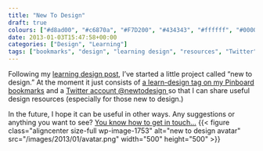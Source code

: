 ```yaml
---
title: "New To Design"
draft: true
colours: ["#d8ad00", "#c6870a", "#F7D200", "#434343", "#ffffff", "#000000", "#FFEA00"]
date: 2013-01-03T15:47:58+00:00
categories: ["Design", "Learning"]
tags: ["bookmarks", "design", "learning design", "resources", "Twitter"]
---
```


Following my [learning design post](/learning-design/ "Learning Design"), I’ve started a little project called “new to design.” At the moment it just consists of [a learn-design tag on my Pinboard bookmarks](https://pinboard.in/u:laurakalbag/t:learn-design/) and a [Twitter account @newtodesign ](http://twitter.com/newtodesign)so that I can share useful design resources (especially for those new to design.)

In the future, I hope it can be useful in other ways. Any suggestions or anything you want to see? [You know how to get in touch…](/contact-me/ "Contact Me")
{{< figure class="aligncenter size-full wp-image-1753" alt="new to design avatar" src="/images/2013/01/avatar.png" width="500" height="500" >}}

	